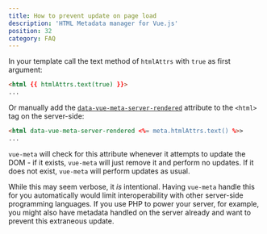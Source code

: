 ```yaml
---
title: How to prevent update on page load
description: 'HTML Metadata manager for Vue.js'
position: 32
category: FAQ
---
```


In your template call the text method of `htmlAttrs` with `true` as first argument:
```html
<html {{ htmlAttrs.text(true) }}>
...
```

Or manually add the [`data-vue-meta-server-rendered`](/api#ssrattribute) attribute to the `<html>` tag on the server-side:

```html
<html data-vue-meta-server-rendered <%= meta.htmlAttrs.text() %>>
...
```

`vue-meta` will check for this attribute whenever it attempts to update the DOM - if it exists, `vue-meta` will just remove it and perform no updates. If it does not exist, `vue-meta` will perform updates as usual.

While this may seem verbose, it _is_ intentional. Having `vue-meta` handle this for you automatically would limit interoperability with other server-side programming languages. If you use PHP to power your server, for example, you might also have metadata handled on the server already and want to prevent this extraneous update.
